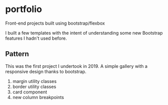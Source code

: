 # portfolio
Front-end projects built using bootstrap/flexbox

I built a few templates with the intent of understanding some new Bootstrap features I hadn't used before.

## Pattern
This was the first project I undertook in 2019. A simple gallery with a responsive design thanks to bootstrap.

1. margin utility classes
1. border utility classes
1. card component
1. new column breakpoints
